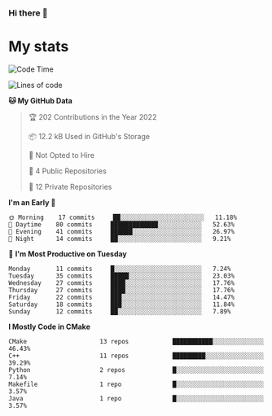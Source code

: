 ### Hi there 👋

# My stats

<!--START_SECTION:waka-->
![Code Time](http://img.shields.io/badge/Code%20Time-103%20hrs%2026%20mins-blue)

![Lines of code](https://img.shields.io/badge/From%20Hello%20World%20I%27ve%20Written-88%20Thousand%20lines%20of%20code-blue)

**🐱 My GitHub Data** 

> 🏆 202 Contributions in the Year 2022
 > 
> 📦 12.2 kB Used in GitHub's Storage 
 > 
> 🚫 Not Opted to Hire
 > 
> 📜 4 Public Repositories 
 > 
> 🔑 12 Private Repositories  
 > 
**I'm an Early 🐤** 

```text
🌞 Morning    17 commits     ██░░░░░░░░░░░░░░░░░░░░░░░   11.18% 
🌆 Daytime    80 commits     █████████████░░░░░░░░░░░░   52.63% 
🌃 Evening    41 commits     ██████░░░░░░░░░░░░░░░░░░░   26.97% 
🌙 Night      14 commits     ██░░░░░░░░░░░░░░░░░░░░░░░   9.21%

```
📅 **I'm Most Productive on Tuesday** 

```text
Monday       11 commits     █░░░░░░░░░░░░░░░░░░░░░░░░   7.24% 
Tuesday      35 commits     █████░░░░░░░░░░░░░░░░░░░░   23.03% 
Wednesday    27 commits     ████░░░░░░░░░░░░░░░░░░░░░   17.76% 
Thursday     27 commits     ████░░░░░░░░░░░░░░░░░░░░░   17.76% 
Friday       22 commits     ███░░░░░░░░░░░░░░░░░░░░░░   14.47% 
Saturday     18 commits     ███░░░░░░░░░░░░░░░░░░░░░░   11.84% 
Sunday       12 commits     ██░░░░░░░░░░░░░░░░░░░░░░░   7.89%

```


**I Mostly Code in CMake** 

```text
CMake                    13 repos            ███████████░░░░░░░░░░░░░░   46.43% 
C++                      11 repos            █████████░░░░░░░░░░░░░░░░   39.29% 
Python                   2 repos             █░░░░░░░░░░░░░░░░░░░░░░░░   7.14% 
Makefile                 1 repo              █░░░░░░░░░░░░░░░░░░░░░░░░   3.57% 
Java                     1 repo              █░░░░░░░░░░░░░░░░░░░░░░░░   3.57%

```



<!--END_SECTION:waka-->
